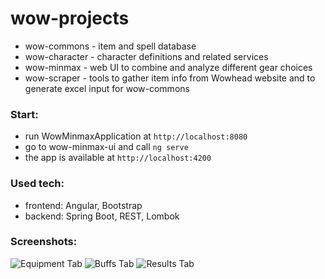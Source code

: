 # wow-projects

* wow-commons - item and spell database
* wow-character - character definitions and related services
* wow-minmax - web UI to combine and analyze different gear choices
* wow-scraper - tools to gather item info from Wowhead website and to generate excel input for wow-commons

### Start: 

* run WowMinmaxApplication at `http://localhost:8080`
* go to wow-minmax-ui and call `ng serve`
* the app is available at `http://localhost:4200`


### Used tech:

* frontend: Angular, Bootstrap
* backend: Spring Boot, REST, Lombok  

### Screenshots:

![Equipment Tab](https://user-images.githubusercontent.com/83117072/229621726-92c9c136-79ee-4547-bf92-5cba157621d9.png)
![Buffs Tab](https://user-images.githubusercontent.com/83117072/229621883-9d3bf4a9-642b-4fe7-8356-560c47a680bc.png)
![Results Tab](https://user-images.githubusercontent.com/83117072/229621954-63da8b72-c950-4f49-9428-ab40ca47c8c5.png)
